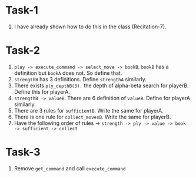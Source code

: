 # Task-1
1. I have already shown how to do this in the class (Recitation-7).

# Task-2
1. `play -> execute_command -> select_move -> bookB`. `bookB` has a definition but `bookA` does not. So define that.
2. `strengthB` has 3 definitions. Define `strengthA` similarly.
3. There exists `ply_depthB(3).` the depth of alpha-beta search for playerB. Define this for playerA.
4. `strengthB -> valueB`. There are 6 definition of `valueB`. Define for playerA similarly.
5. There are 3 rules for `sufficientB`. Write the same for playerA.
6. There is one rule for `collect_movesB`. Write the same for playerB.
7. Have the following order of rules -> `strength -> ply -> value -> book -> sufficient -> collect`

# Task-3
1. Remove `get_command` and call `execute_command`